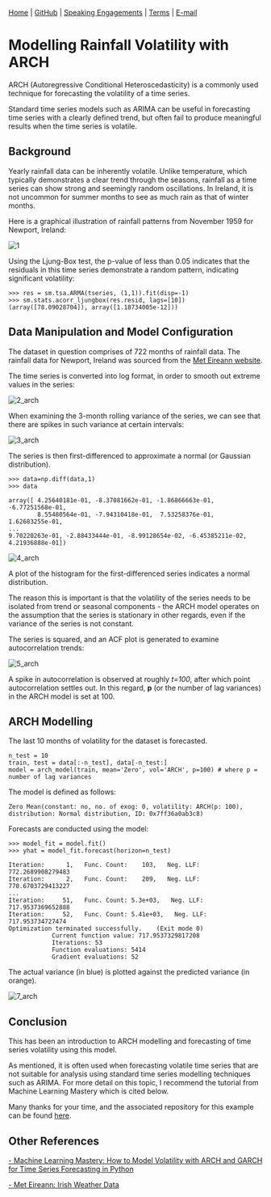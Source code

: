 [Home](https://mgcodesandstats.github.io/) |
[GitHub](https://github.com/mgcodesandstats) |
[Speaking Engagements](https://mgcodesandstats.github.io/speaking-engagements/) |
[Terms](https://mgcodesandstats.github.io/terms/) |
[E-mail](mailto:contact@michael-grogan.com)

# Modelling Rainfall Volatility with ARCH

ARCH (Autoregressive Conditional Heteroscedasticity) is a commonly used technique for forecasting the volatility of a time series.

Standard time series models such as ARIMA can be useful in forecasting time series with a clearly defined trend, but often fail to produce meaningful results when the time series is volatile.

## Background

Yearly rainfall data can be inherently volatile. Unlike temperature, which typically demonstrates a clear trend through the seasons, rainfall as a time series can show strong and seemingly random oscillations. In Ireland, it is not uncommon for summer months to see as much rain as that of winter months.

Here is a graphical illustration of rainfall patterns from November 1959 for Newport, Ireland:

![1](1.png)

Using the Ljung-Box test, the p-value of less than 0.05 indicates that the residuals in this time series demonstrate a random pattern, indicating significant volatility:

```
>>> res = sm.tsa.ARMA(tseries, (1,1)).fit(disp=-1)
>>> sm.stats.acorr_ljungbox(res.resid, lags=[10])
(array([78.09028704]), array([1.18734005e-12]))
```

## Data Manipulation and Model Configuration

The dataset in question comprises of 722 months of rainfall data. The rainfall data for Newport, Ireland was sourced from the [Met Eireann website](https://www.met.ie/climate/available-data/historical-data).

The time series is converted into log format, in order to smooth out extreme values in the series:

![2_arch](2_arch.png)

When examining the 3-month rolling variance of the series, we can see that there are spikes in such variance at certain intervals:

![3_arch](3_arch.png)

The series is then first-differenced to approximate a normal (or Gaussian distribution).

```
>>> data=np.diff(data,1)
>>> data

array([ 4.25640181e-01, -8.37081662e-01, -1.86866663e-01, -6.77251568e-01,
        8.55480564e-01, -7.94310418e-01,  7.53258376e-01,  1.62683255e-01,
...
9.70220263e-01, -2.88433444e-01, -8.99128654e-02, -6.45385211e-02, 4.21936888e-01])
```        

![4_arch](4_arch.png)

A plot of the histogram for the first-differenced series indicates a normal distribution. 

The reason this is important is that the volatility of the series needs to be isolated from trend or seasonal components - the ARCH model operates on the assumption that the series is stationary in other regards, even if the variance of the series is not constant.

The series is squared, and an ACF plot is generated to examine autocorrelation trends:

![5_arch](5_arch.png)

A spike in autocorrelation is observed at roughly *t=100*, after which point autocorrelation settles out. In this regard, **p** (or the number of lag variances) in the ARCH model is set at 100.

## ARCH Modelling

The last 10 months of volatility for the dataset is forecasted.

```
n_test = 10
train, test = data[:-n_test], data[-n_test:]
model = arch_model(train, mean='Zero', vol='ARCH', p=100) # where p = number of lag variances
```

The model is defined as follows:

```
Zero Mean(constant: no, no. of exog: 0, volatility: ARCH(p: 100), distribution: Normal distribution, ID: 0x7ff36a0ab3c8)
```

Forecasts are conducted using the model:

```
>>> model_fit = model.fit()
>>> yhat = model_fit.forecast(horizon=n_test)

Iteration:      1,   Func. Count:    103,   Neg. LLF: 772.2689908279483
Iteration:      2,   Func. Count:    209,   Neg. LLF: 770.6703729413227
...
Iteration:     51,   Func. Count: 5.3e+03,   Neg. LLF: 717.9537369652888
Iteration:     52,   Func. Count: 5.41e+03,   Neg. LLF: 717.953734727474
Optimization terminated successfully.    (Exit mode 0)
            Current function value: 717.9537329817208
            Iterations: 53
            Function evaluations: 5414
            Gradient evaluations: 52
```            

The actual variance (in blue) is plotted against the predicted variance (in orange).

![7_arch](7_arch.png)

## Conclusion

This has been an introduction to ARCH modelling and forecasting of time series volatility using this model.

As mentioned, it is often used when forecasting volatile time series that are not suitable for analysis using standard time series modelling techniques such as ARIMA. For more detail on this topic, I recommend the tutorial from Machine Learning Mastery which is cited below.

Many thanks for your time, and the associated repository for this example can be found [here](https://github.com/MGCodesandStats/lstm-rainfall).

## Other References

[- Machine Learning Mastery: How to Model Volatility with ARCH and GARCH for Time Series Forecasting in Python](https://machinelearningmastery.com/develop-arch-and-garch-models-for-time-series-forecasting-in-python/)

[- Met Eireann: Irish Weather Data](https://www.met.ie/climate/available-data/historical-data)